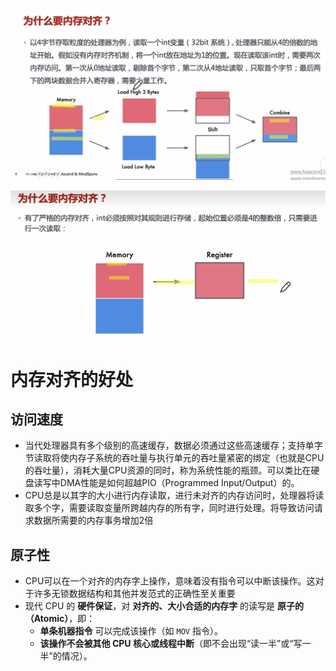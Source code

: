 ![为什么要内存对齐](./png/为什么要内存对齐.png)

![内存对齐2](./png/内存对齐2.png)

# 内存对齐的好处

## 访问速度

- 当代处理器具有多个级别的高速缓存，数据必须通过这些高速缓存；支持单字节读取将使内存子系统的吞吐量与执行单元的吞吐量紧密的绑定（也就是CPU的吞吐量），消耗大量CPU资源的同时，称为系统性能的瓶颈。可以类比在硬盘读写中DMA性能是如何超越PIO（Programmed Input/Output）的。
- CPU总是以其字的大小进行内存读取，进行未对齐的内存访问时，处理器将读取多个字，需要读取变量所跨越内存的所有字，同时进行处理。将导致访问请求数据所需要的内存事务增加2倍

## 原子性

- CPU可以在一个对齐的内存字上操作，意味着没有指令可以中断该操作。这对于许多无锁数据结构和其他并发范式的正确性至关重要
- 现代 CPU 的 **硬件保证**，对 **对齐的、大小合适的内存字** 的读写是 **原子的（Atomic）**，即：
  - **单条机器指令** 可以完成该操作（如 `MOV` 指令）。
  - **该操作不会被其他 CPU 核心或线程中断**（即不会出现“读一半”或“写一半”的情况）。
